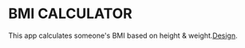 # BMI CALCULATOR

This app calculates someone's BMI based on height & weight.[Design](https://dribbble.com/shots/4585382-Simple-BMI-Calculator).
